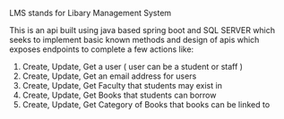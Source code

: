 LMS stands for Libary Management System 

This is an api built using java based spring boot and SQL SERVER which seeks to implement basic known methods and design of apis which exposes endpoints to complete a few actions like:

1. Create, Update, Get a user ( user can be a student or staff )
2. Create, Update, Get an email address for users
3. Create, Update, Get Faculty that students may exist in
4. Create, Update, Get Books that students can borrow
5. Create, Update, Get Category of Books that books can be linked to
